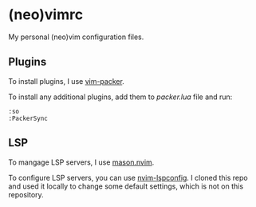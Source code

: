 # (neo)vimrc

My personal (neo)vim configuration files.


## Plugins

To install plugins, I use [vim-packer](https://github.com/wbthomason/packer.nvim).

To install any additional plugins, add them to *packer.lua* file and run:

```vim
:so
:PackerSync
```

## LSP
To mangage LSP servers, I use [mason.nvim](https://github.com/mason-org/mason.nvim).

To configure LSP servers, you can use [nvim-lspconfig](https://github.com/neovim/nvim-lspconfig). I cloned this repo and used
it locally to change some default settings, which is not on this repository.
